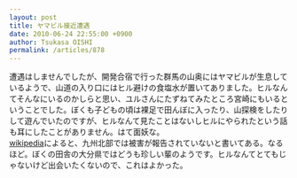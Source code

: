```yaml
---
layout: post
title: ヤマビル接近遭遇
date: 2010-06-24 22:55:00 +0900
author: Tsukasa OISHI
permalink: /articles/878
---
```



遭遇はしませんでしたが、開発合宿で行った群馬の山奥にはヤマビルが生息しているようで、山道の入り口にはヒル避けの食塩水が置いてありました。ヒルなんてそんなにいるのかしらと思い、ユルさんにたずねてみたところ宮崎にもいるということでした。ぼくも子どもの頃は裸足で田んぼに入ったり、山探検をしたりして遊んでいたのですが、ヒルなんて見たことはないしヒルにやられたという話も耳にしたことがありません。はて面妖な。  
 [wikipedia](http://ja.wikipedia.org/wiki/%E3%83%92%E3%83%AB_(%E5%8B%95%E7%89%A9))によると、九州北部では被害が報告されていないと書いてある。なるほど。ぼくの田舎の大分県ではどうも珍しい輩のようです。ヒルなんてとてもじゃないけど出会いたくないので、これはよかった。  

